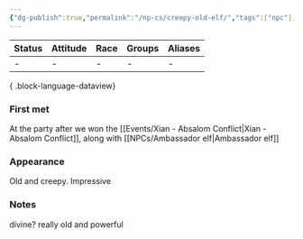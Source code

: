 ```yaml
---
{"dg-publish":true,"permalink":"/np-cs/creepy-old-elf/","tags":["npc"],"dgShowBacklinks":true,"dgShowLocalGraph":true,"noteIcon":"npc","created":"2023-12-28T13:22:24.884+01:00","updated":"2024-01-18T10:46:08.207+01:00"}
---
```


| Status | Attitude | Race | Groups | Aliases |
| ------ | -------- | ---- | ------ | ------- |
| \-     | \-       | \-   | \-     | \-      |

{ .block-language-dataview}
### First met
At the party after we won the [[Events/Xian - Absalom Conflict\|Xian - Absalom Conflict]], along with [[NPCs/Ambassador elf\|Ambassador elf]]
### Appearance
Old and creepy. Impressive
### Notes
divine?
really old and powerful